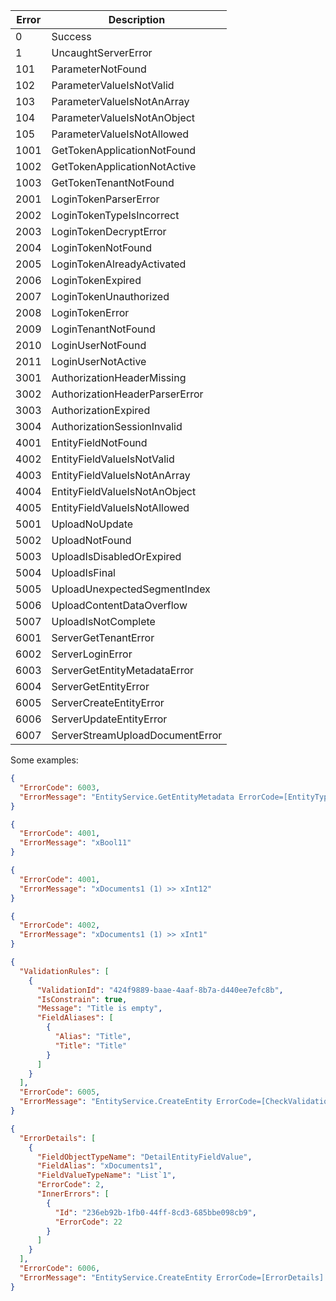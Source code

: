 
Error | Description |
| ----------- | ---------------------------|
0 | Success |
1 | UncaughtServerError |
101 | ParameterNotFound |
102 | ParameterValueIsNotValid |
103 | ParameterValueIsNotAnArray |
104 | ParameterValueIsNotAnObject |
105 | ParameterValueIsNotAllowed |
1001 | GetTokenApplicationNotFound |
1002 | GetTokenApplicationNotActive |
1003 | GetTokenTenantNotFound |
2001 | LoginTokenParserError |
2002 | LoginTokenTypeIsIncorrect |
2003 | LoginTokenDecryptError |
2004 | LoginTokenNotFound |
2005 | LoginTokenAlreadyActivated |
2006 | LoginTokenExpired |
2007 | LoginTokenUnauthorized |
2008 | LoginTokenError |
2009 | LoginTenantNotFound |
2010 | LoginUserNotFound |
2011 | LoginUserNotActive |
3001 | AuthorizationHeaderMissing |
3002 | AuthorizationHeaderParserError |
3003 | AuthorizationExpired |
3004 | AuthorizationSessionInvalid |
4001 | EntityFieldNotFound |
4002 | EntityFieldValueIsNotValid |
4003 | EntityFieldValueIsNotAnArray |
4004 | EntityFieldValueIsNotAnObject |
4005 | EntityFieldValueIsNotAllowed |
5001 | UploadNoUpdate |
5002 | UploadNotFound |
5003 | UploadIsDisabledOrExpired |
5004 | UploadIsFinal |
5005 | UploadUnexpectedSegmentIndex |
5006 | UploadContentDataOverflow |
5007 | UploadIsNotComplete |
6001 | ServerGetTenantError |
6002 | ServerLoginError |
6003 | ServerGetEntityMetadataError |
6004 | ServerGetEntityError |
6005 | ServerCreateEntityError |
6006 | ServerUpdateEntityError |
6007 | ServerStreamUploadDocumentError |


Some examples:
```json
{
  "ErrorCode": 6003,
  "ErrorMessage": "EntityService.GetEntityMetadata ErrorCode=[EntityTypeNotFound]"
}
```

```json
{
  "ErrorCode": 4001,
  "ErrorMessage": "xBool11"
}
```

```json
{
  "ErrorCode": 4001,
  "ErrorMessage": "xDocuments1 (1) >> xInt12"
}
```

```json
{
  "ErrorCode": 4002,
  "ErrorMessage": "xDocuments1 (1) >> xInt1"
}
```

```json
{
  "ValidationRules": [
    {
      "ValidationId": "424f9889-baae-4aaf-8b7a-d440ee7efc8b",
      "IsConstrain": true,
      "Message": "Title is empty",
      "FieldAliases": [
        {
          "Alias": "Title",
          "Title": "Title"
        }
      ]
    }
  ],
  "ErrorCode": 6005,
  "ErrorMessage": "EntityService.CreateEntity ErrorCode=[CheckValidationRules]"
}
```

```json
{
  "ErrorDetails": [
    {
      "FieldObjectTypeName": "DetailEntityFieldValue",
      "FieldAlias": "xDocuments1",
      "FieldValueTypeName": "List`1",
      "ErrorCode": 2,
      "InnerErrors": [
        {
          "Id": "236eb92b-1fb0-44ff-8cd3-685bbe098cb9",
          "ErrorCode": 22
        }
      ]
    }
  ],
  "ErrorCode": 6006,
  "ErrorMessage": "EntityService.CreateEntity ErrorCode=[ErrorDetails] Ex=[]"
}
```